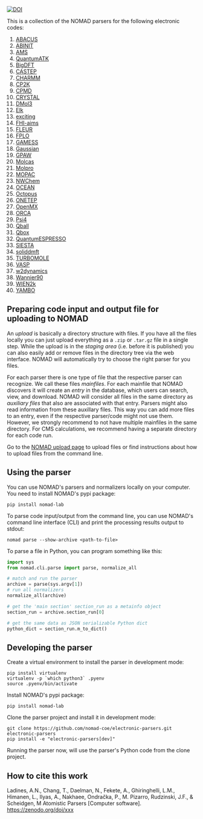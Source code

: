 [![DOI](https://zenodo.org/badge/461046670.svg)](https://zenodo.org/badge/latestdoi/461046670)

This is a collection of the NOMAD parsers for the following electronic codes:

1. [ABACUS](http://abacus.ustc.edu.cn/)
2. [ABINIT](https://www.abinit.org/)
3. [AMS](https://www.scm.com)
4. [QuantumATK](https://www.synopsys.com/silicon/quantumatk.html)
5. [BigDFT](http://bigdft.org/)
6. [CASTEP](http://www.castep.org/)
7. [CHARMM](https://www.charmm.org)
8. [CP2K](https://www.cp2k.org/)
9. [CPMD](https://www.cpmd.org/)
10. [CRYSTAL](https://www.crystal.unito.it/)
11. [DMol3](http://dmol3.web.psi.ch/)
12. [Elk](http://elk.sourceforge.net/)
13. [exciting](http://exciting-code.org/)
14. [FHI-aims](https://aimsclub.fhi-berlin.mpg.de/)
15. [FLEUR](https://www.flapw.de/)
16. [FPLO](https://www.fplo.de/)
17. [GAMESS](https://www.msg.chem.iastate.edu/)
18. [Gaussian](http://gaussian.com)
19. [GPAW](https://wiki.fysik.dtu.dk/gpaw/)
20. [Molcas](http://molcas.org/)
21. [Molpro](https://www.molpro.net/)
22. [MOPAC](http://openmopac.net/)
23. [NWChem](https://nwchemgit.github.io/)
24. [OCEAN](https://feff.phys.washington.edu/OCEAN/index.html)
25. [Octopus](https://octopus-code.org/)
26. [ONETEP](https://www.onetep.org/)
27. [OpenMX](http://www.openmx-square.org/)
28. [ORCA](https://www.faccts.de/orca/)
29. [Psi4](https://psicode.org/)
30. [Qball](https://github.com/LLNL/qball)
31. [Qbox](http://qboxcode.org/)
32. [QuantumESPRESSO](http://www.quantum-espresso.org/)
33. [SIESTA](https://siesta-project.org/siesta)
34. [soliddmft](https://github.com/TRIQS/solid_dmft)
35. [TURBOMOLE](https://www.turbomole.org/)
36. [VASP](https://www.vasp.at/)
37. [w2dynamics](https://github.com/w2dynamics/w2dynamics)
38. [Wannier90](http://www.wannier.org/)
39. [WIEN2k](http://www.wien2k.at/)
40. [YAMBO](https://www.yambo-code.org/)

## Preparing code input and output file for uploading to NOMAD

An *upload* is basically a directory structure with files. If you have all the files locally
you can just upload everything as a `.zip` or `.tar.gz` file in a single step. While the upload is
in the *staging area* (i.e. before it is published) you can also easily add or remove files in the
directory tree via the web interface. NOMAD will automatically try to choose the right parser
for you files.

For each parser there is one type of file that the respective parser can recognize. We call
these files *mainfiles*. For each mainfile that NOMAD discovers it will create an *entry*
in the database, which users can search, view, and download. NOMAD will consider all files
in the same directory as *auxiliary files* that also are associated with that entry. Parsers
might also read information from these auxillary files. This way you can add more files
to an entry, even if the respective parser/code might not use them. However, we strongly
recommend to not have multiple mainfiles in the same directory. For CMS calculations, we
recommend having a separate directory for each code run.

Go to the [NOMAD upload page](https://nomad-lab.eu/prod/rae/gui/uploads) to upload files
or find instructions about how to upload files from the command line.

## Using the parser

You can use NOMAD's parsers and normalizers locally on your computer. You need to install
NOMAD's pypi package:

```
pip install nomad-lab
```

To parse code input/output from the command line, you can use NOMAD's command line
interface (CLI) and print the processing results output to stdout:

```
nomad parse --show-archive <path-to-file>
```

To parse a file in Python, you can program something like this:

```python
import sys
from nomad.cli.parse import parse, normalize_all

# match and run the parser
archive = parse(sys.argv[1])
# run all normalizers
normalize_all(archive)

# get the 'main section' section_run as a metainfo object
section_run = archive.section_run[0]

# get the same data as JSON serializable Python dict
python_dict = section_run.m_to_dict()
```

## Developing the parser

Create a virtual environment to install the parser in development mode:

```
pip install virtualenv
virtualenv -p `which python3` .pyenv
source .pyenv/bin/activate
```

Install NOMAD's pypi package:

```
pip install nomad-lab
```

Clone the parser project and install it in development mode:

```
git clone https://github.com/nomad-coe/electronic-parsers.git electronic-parsers
pip install -e "electronic-parsers[dev]"
```

Running the parser now, will use the parser's Python code from the clone project.

## How to cite this work
Ladines, A.N., Chang, T., Daelman, N., Fekete, A., Ghiringhelli, L.M., Himanen, L., Ilyas, A., Nakhaee, Ondračka, P., M. Pizarro, Rudzinski, J.F., & Scheidgen, M Atomistic Parsers [Computer software]. https://zenodo.org/doi/xxx
